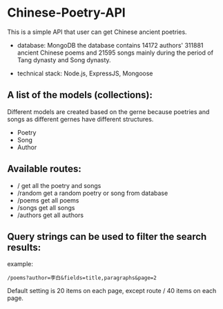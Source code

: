 # Chinese-Poetry-API

This is a simple API that user can get Chinese ancient poetries.

- database: MongoDB
the database contains 14172 authors' 311881 ancient Chinese poems and 21595 songs mainly during the period of Tang dynasty and Song dynasty.

- technical stack: Node.js, ExpressJS, Mongoose

## A list of the models (collections):
Different models are created based on the gerne because poetries and songs as different gernes have different structures.

- Poetry
- Song
- Author

## Available routes:
- /
get all the poetry and songs 
- /random
get a random poetry or song from database
- /poems
get all poems
- /songs
get all songs
- /authors
get all authors

## Query strings can be used to filter the search results:
example:
```
/poems?author=李白&fields=title,paragraphs&page=2

```
Default setting is 20 items on each page, except route / 40 items on each page.


